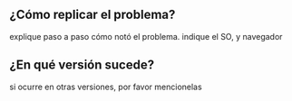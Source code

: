 ## ¿Cómo replicar el problema?
explique paso a paso cómo notó el problema. indique el SO, y navegador

## ¿En qué versión sucede?
si ocurre en otras versiones, por favor mencionelas
